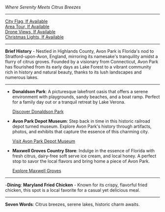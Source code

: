 *Where Serenity Meets Citrus Breezes*

---

[City Flag, If Available](https://www.google.com/search?tbm=isch&q=Avon+Park+FL+Flag+Picture)  
[Area Tour, If Available](https://www.youtube.com/results?search_query=Avon+Park+FL+4k+tour)  
[Drone Views, If Available](https://www.youtube.com/results?search_query=Avon+Park+FL+4k+drone)  
[Christmas Lights, If Available](https://www.youtube.com/results?search_query=Avon+Park+FL+christmas+lights)

---

**Brief History** - Nestled in Highlands County, Avon Park is Florida's nod to Stratford-upon-Avon, England, mirroring its namesake's tranquility amidst a flurry of citrus groves. Founded by a visionary from Connecticut, Avon Park has flourished from its early days as Lake Forest to a vibrant community rich in history and natural beauty, thanks to its lush landscapes and numerous lakes.

---

- **Donaldson Park**: A picturesque lakefront oasis that offers a serene environment with playgrounds, sandy beaches, and a boat ramp. Perfect for a family day out or a tranquil retreat by Lake Verona.
  
  [Discover Donaldson Park](https://www.youtube.com/results?search_query=Avon+Park+Donaldson+Park)

- **Avon Park Depot Museum**: Step back in time in this historic railroad depot turned museum. Explore Avon Park's history through artifacts, photos, and exhibits that capture the essence of this charming city.

  [Visit Avon Park Depot Museum](https://www.youtube.com/results?search_query=Avon+Park+Depot+Museum)

- **Maxwell Groves Country Store**: Indulge in the essence of Florida with fresh citrus, dairy-free soft serve ice cream, and local honey. A perfect stop to savor the local flavors and bring home a piece of Avon Park.
  
  [Explore Maxwell Groves](https://www.youtube.com/results?search_query=Avon+Park+Maxwell+Groves)

---

-**Dining**: **Maryland Fried Chicken** - Known for its crispy, flavorful fried chicken, this spot is a local favorite for a casual yet delicious meal.

---

**Seven Words**: Citrus breezes, serene lakes, historic charm awaits.